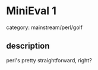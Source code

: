 # MiniEval 1

category: mainstream/perl/golf

## description

perl's pretty straightforward, right?
